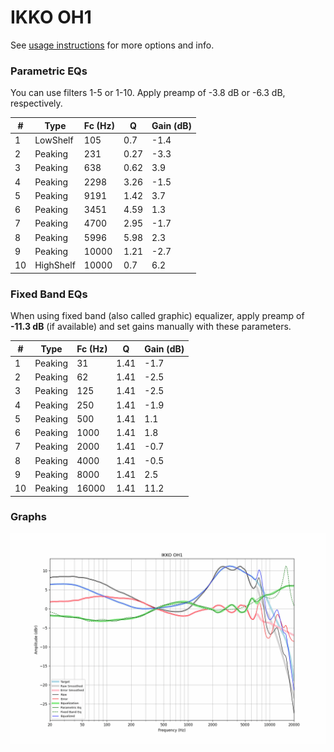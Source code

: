 # IKKO OH1
See [usage instructions](https://github.com/jaakkopasanen/AutoEq#usage) for more options and info.

### Parametric EQs
You can use filters 1-5 or 1-10. Apply preamp of -3.8 dB or -6.3 dB, respectively.

|   # | Type      |   Fc (Hz) |    Q |   Gain (dB) |
|-----|-----------|-----------|------|-------------|
|   1 | LowShelf  |       105 | 0.7  |        -1.4 |
|   2 | Peaking   |       231 | 0.27 |        -3.3 |
|   3 | Peaking   |       638 | 0.62 |         3.9 |
|   4 | Peaking   |      2298 | 3.26 |        -1.5 |
|   5 | Peaking   |      9191 | 1.42 |         3.7 |
|   6 | Peaking   |      3451 | 4.59 |         1.3 |
|   7 | Peaking   |      4700 | 2.95 |        -1.7 |
|   8 | Peaking   |      5996 | 5.98 |         2.3 |
|   9 | Peaking   |     10000 | 1.21 |        -2.7 |
|  10 | HighShelf |     10000 | 0.7  |         6.2 |

### Fixed Band EQs
When using fixed band (also called graphic) equalizer, apply preamp of **-11.3 dB** (if available) and set gains manually with these parameters.

|   # | Type    |   Fc (Hz) |    Q |   Gain (dB) |
|-----|---------|-----------|------|-------------|
|   1 | Peaking |        31 | 1.41 |        -1.7 |
|   2 | Peaking |        62 | 1.41 |        -2.5 |
|   3 | Peaking |       125 | 1.41 |        -2.5 |
|   4 | Peaking |       250 | 1.41 |        -1.9 |
|   5 | Peaking |       500 | 1.41 |         1.1 |
|   6 | Peaking |      1000 | 1.41 |         1.8 |
|   7 | Peaking |      2000 | 1.41 |        -0.7 |
|   8 | Peaking |      4000 | 1.41 |        -0.5 |
|   9 | Peaking |      8000 | 1.41 |         2.5 |
|  10 | Peaking |     16000 | 1.41 |        11.2 |

### Graphs
![](./IKKO%20OH1.png)
